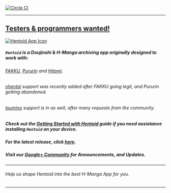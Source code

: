 [![Circle CI](https://circleci.com/gh/avluis/Hentoid.svg?style=shield&circle-token=bb41b75f5b24c8d08258a88fe3dd04a88be7c8cb)](https://circleci.com/gh/avluis/Hentoid)
___

## [Testers & programmers wanted!](https://github.com/csaki/Hentoid/issues/46)

[![Hentoid App Icon](https://raw.githubusercontent.com/avluis/Hentoid-Resources/master/repo/assets/img/ic_launcher-web.png)](https://circleci.com/api/v1/project/avluis/Hentoid/latest/artifacts/0/$CIRCLE_ARTIFACTS/outputs/apk/app-debug.apk?branch=optimize&filter=successful)

##### `Hentoid` is a Doujinshi & H-Manga archiving app originally designed to work with:
###### [FAKKU](http://fakku.net/), [Pururin](https://github.com/avluis/Hentoid-Resources/blob/master/repo/assets/img/pururin.jpg) and [Hitomi](http://hitomi.la/).
###### [nhentai](http://nhentai.net/) support was recently added after FAKKU going legit, and Pururin getting abandoned.
###### [tsumino](http://tsumino.com/) support is in as well, after many requests from the community.
##### Check out the [Getting Started with Hentoid](https://github.com/csaki/Hentoid/wiki/Getting-Started-with-Hentoid) guide if you need assistance installing `Hentoid` on your device.
##### For the latest release, click [here](https://github.com/csaki/Hentoid/releases/latest).

##### Visit our [Google+ Community](https://plus.google.com/communities/110496467189870321840) for Announcements, and Updates.
___
###### Help us shape Hentoid into the best H-Manga App for you.
___